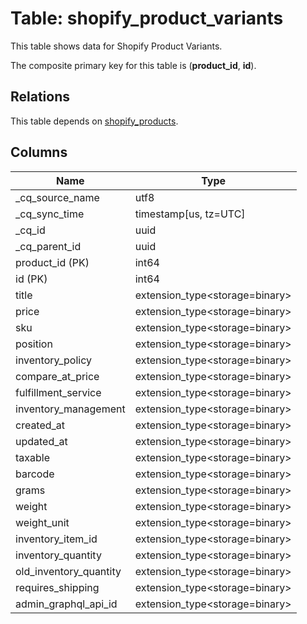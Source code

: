 # Table: shopify_product_variants

This table shows data for Shopify Product Variants.

The composite primary key for this table is (**product_id**, **id**).

## Relations

This table depends on [shopify_products](shopify_products).

## Columns

| Name          | Type          |
| ------------- | ------------- |
|_cq_source_name|utf8|
|_cq_sync_time|timestamp[us, tz=UTC]|
|_cq_id|uuid|
|_cq_parent_id|uuid|
|product_id (PK)|int64|
|id (PK)|int64|
|title|extension_type<storage=binary>|
|price|extension_type<storage=binary>|
|sku|extension_type<storage=binary>|
|position|extension_type<storage=binary>|
|inventory_policy|extension_type<storage=binary>|
|compare_at_price|extension_type<storage=binary>|
|fulfillment_service|extension_type<storage=binary>|
|inventory_management|extension_type<storage=binary>|
|created_at|extension_type<storage=binary>|
|updated_at|extension_type<storage=binary>|
|taxable|extension_type<storage=binary>|
|barcode|extension_type<storage=binary>|
|grams|extension_type<storage=binary>|
|weight|extension_type<storage=binary>|
|weight_unit|extension_type<storage=binary>|
|inventory_item_id|extension_type<storage=binary>|
|inventory_quantity|extension_type<storage=binary>|
|old_inventory_quantity|extension_type<storage=binary>|
|requires_shipping|extension_type<storage=binary>|
|admin_graphql_api_id|extension_type<storage=binary>|